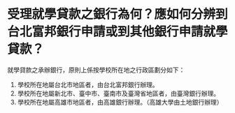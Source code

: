 # 受理就學貸款之銀行為何？應如何分辨到台北富邦銀行申請或到其他銀行申請就學貸款？

就學貸款之承辦銀行，原則上係按學校所在地之行政區劃分如下：

  1. 學校所在地屬台北市地區者，由台北富邦銀行辦理。
  2. 學校所在地屬新北市、臺中市、臺南市及臺灣省地區者，由臺灣銀行辦理。
  3. 學校所在地屬高雄市地區者，由高雄銀行辦理。（高雄大學由土地銀行辦理）


